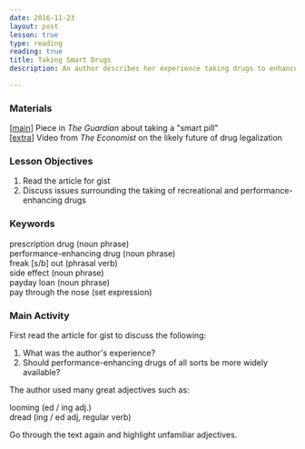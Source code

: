 ```yaml
---
date: 2016-11-23
layout: post
lesson: true
type: reading
reading: true
title: Taking Smart Drugs
description: An author describes her experience taking drugs to enhance her mental performance 

---
```


### Materials 

[<a href="https://www.theguardian.com/commentisfree/2016/oct/31/i-took-a-prescription-pill-to-get-a-lot-of-work-done-quickly-heres-what-happened" target="_blank">main</a>] Piece in *The Guardian* about taking a "smart pill"  
[<a href="https://www.youtube.com/watch?v=j5T-LYTPRVs&feature=youtu.be" target="_blank">extra</a>] Video from *The Economist* on the likely future of drug legalization  

### Lesson Objectives 

1. Read the article for gist 
2. Discuss issues surrounding the taking of recreational and performance-enhancing drugs 

### Keywords 

prescription drug (noun phrase)  
performance-enhancing drug (noun phrase)  
freak [s/b] out (phrasal verb)  
side effect (noun phrase)  
payday loan (noun phrase)  
pay through the nose (set expression)  

### Main Activity

First read the article for gist to discuss the following: 

1. What was the author's experience? 
2. Should performance-enhancing drugs of all sorts be more widely available? 

The author used many great adjectives such as:

looming (ed / ing adj.)  
dread (ing / ed adj, regular verb)  

Go through the text again and highlight unfamiliar adjectives. 

